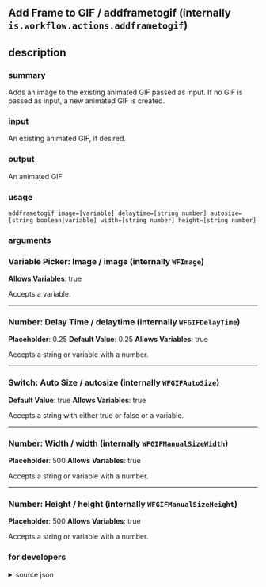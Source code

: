 
## Add Frame to GIF / addframetogif (internally `is.workflow.actions.addframetogif`)



## description
### summary
Adds an image to the existing animated GIF passed as input. If no GIF is passed as input, a new animated GIF is created.

### input
An existing animated GIF, if desired.

### output
An animated GIF

### usage
`addframetogif image=[variable] delaytime=[string number] autosize=[string boolean|variable] width=[string number] height=[string number]`

### arguments
### Variable Picker: Image / image (internally `WFImage`)
**Allows Variables**: true


Accepts a variable.

---

### Number: Delay Time / delaytime (internally `WFGIFDelayTime`)
**Placeholder**: 0.25
**Default Value**: 0.25
**Allows Variables**: true


Accepts a string 
or variable
with a number.

---

### Switch: Auto Size / autosize (internally `WFGIFAutoSize`)
**Default Value**: true
**Allows Variables**: true


Accepts a string with either true or false
or a variable.

---

### Number: Width / width (internally `WFGIFManualSizeWidth`)
**Placeholder**: 500
**Allows Variables**: true


Accepts a string 
or variable
with a number.

---

### Number: Height / height (internally `WFGIFManualSizeHeight`)
**Placeholder**: 500
**Allows Variables**: true


Accepts a string 
or variable
with a number.

### for developers

<details><summary>source json</summary>
<p>
```json
{
	"ActionClass": "WFAddFrameToGIFAction",
	"ActionKeywords": [
		"animate",
		"make",
		"generate",
		"gif"
	],
	"Category": "Photos & Video",
	"CreationDate": "2016-03-08T06:00:00.000Z",
	"Description": {
		"DescriptionInput": "An existing animated GIF, if desired.",
		"DescriptionResult": "An animated GIF",
		"DescriptionSummary": "Adds an image to the existing animated GIF passed as input. If no GIF is passed as input, a new animated GIF is created."
	},
	"IconName": "GIF.png",
	"Input": {
		"Multiple": false,
		"Required": true,
		"Types": [
			"WFImageContentItem"
		]
	},
	"InputPassthrough": false,
	"Name": "Add Frame to GIF",
	"Output": {
		"Multiple": false,
		"OutputName": "GIF",
		"Types": [
			"com.compuserve.gif"
		]
	},
	"Parameters": [
		{
			"Class": "WFVariablePickerParameter",
			"Key": "WFImage",
			"Label": "Image"
		},
		{
			"AllowsDecimalNumbers": true,
			"Class": "WFNumberFieldParameter",
			"DefaultValue": 0.25,
			"Key": "WFGIFDelayTime",
			"Label": "Delay Time",
			"Placeholder": "0.25",
			"TextAlignment": "Right"
		},
		{
			"Class": "WFSwitchParameter",
			"DefaultValue": true,
			"Key": "WFGIFAutoSize",
			"Label": "Auto Size"
		},
		{
			"Class": "WFNumberFieldParameter",
			"Key": "WFGIFManualSizeWidth",
			"Label": "Width",
			"Placeholder": "500",
			"RequiredResources": [
				{
					"WFParameterKey": "WFGIFAutoSize",
					"WFParameterValue": false,
					"WFResourceClass": "WFParameterRelationResource"
				}
			],
			"TextAlignment": "Right"
		},
		{
			"Class": "WFNumberFieldParameter",
			"Key": "WFGIFManualSizeHeight",
			"Label": "Height",
			"Placeholder": "500",
			"RequiredResources": [
				{
					"WFParameterKey": "WFGIFAutoSize",
					"WFParameterValue": false,
					"WFResourceClass": "WFParameterRelationResource"
				}
			],
			"TextAlignment": "Right"
		}
	],
	"Subcategory": "GIFs"
}
```
</p></details>
